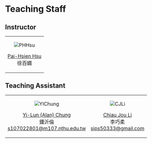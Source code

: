 Teaching Staff
============================
 
## Instructor

<table border='0' >
        <tr>
            <td style="text-align:center">

![PHHsu](/images/portrait-PHHsu.png)

<a href="http://phys.site.nthu.edu.tw/p/406-1335-107514,r3581.php?Lang=zh-tw">Pai-Hsien Hsu</a>
<br>
徐百嫻
</td>

</tr>
</table>


## Teaching Assistant

<table border='0' width='1200'>
        <tr>
            <td style="text-align:center">

![YIChung](/images/portrait-Chung.png)

<a href="s107022801@m107.nthu.edu.tw"><u>Yi-Lun (Alan) Chung</u></a>
<br>
鍾沂倫
<br>
s107022801@m107.nthu.edu.tw
</td>
            
<td style="text-align:center">

![CJLi](/images/portrait-CJLi.png)

<a href="sips50333@gmail.com"><u>Chiau Jou Li</u></a>
<br>
李巧柔
<br>
sips50333@gmail.com
</td>
        </tr>
</table>

